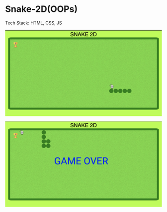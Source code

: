 # Snake-2D(OOPs)
Tech Stack: HTML, CSS, JS
<p align="center">
<img src="gp2.png" width="800">
</p>

<p align="center">
<img src="gp1.png" width="800">
</p>
<br>
